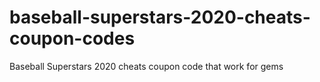 # baseball-superstars-2020-cheats-coupon-codes
Baseball Superstars 2020 cheats coupon code that work for gems
